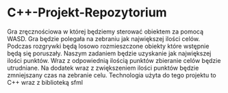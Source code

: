 # C++-Projekt-Repozytorium

Gra zręcznościowa w której będziemy sterować obiektem za pomocą WASD. Gra będzie polegała na zebraniu jak największej ilości celów. Podczas rozgrywki będą losowo rozmieszczone obiekty które wstępnie będą się poruszały. Naszym zadaniem będzie uzyskanie jak największej ilości punktów. Wraz z odpowiednią ilością punktów zbieranie celów będzie utrudniane. Na dodatek wraz z zwiększeniem ilości punktów będzie zmniejszany czas na zebranie celu.
Technologia użyta do tego projektu to C++ wraz z biblioteką sfml
